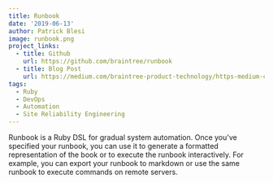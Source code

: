 ```yaml
---
title: Runbook
date: '2019-06-13'
author: Patrick Blesi
image: runbook.png
project_links:
  - title: Github
    url: https://github.com/braintree/runbook
  - title: Blog Post
    url: https://medium.com/braintree-product-technology/https-medium-com-braintree-product-technology-runbook-be6f072cfc0d
tags:
  - Ruby
  - DevOps
  - Automation
  - Site Reliability Engineering
---
```


Runbook is a Ruby DSL for gradual system automation. Once you've specified your runbook, you can use it to generate a formatted representation of the book or to execute the runbook interactively. For example, you can export your runbook to markdown or use the same runbook to execute commands on remote servers.
